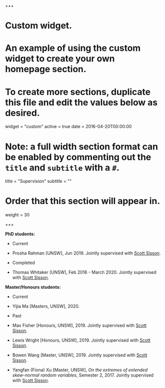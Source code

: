 +++
# Custom widget.
# An example of using the custom widget to create your own homepage section.
# To create more sections, duplicate this file and edit the values below as desired.
widget = "custom"
active = true
date = 2016-04-20T00:00:00

# Note: a full width section format can be enabled by commenting out the `title` and `subtitle` with a `#`.
title = "Supervision"
subtitle = ""

# Order that this section will appear in.
weight = 30

+++

**PhD students:**

- Current

 - Prosha Rahman [UNSW], Jun 2019. Jointly supervised with [Scott Sisson](https://web.maths.unsw.edu.au/~scott/).

- Completed

 - Thomas Whitaker [UNSW], Feb 2016 - March 2020. Jointly supervised with [Scott Sisson](https://web.maths.unsw.edu.au/~scott/).

**Master/Honours students:**

- Current

 - Yijia Ma [Masters, UNSW], 2020. 


- Past

 - Max Fisher [Honours, UNSW], 2019. Jointly supervised with [Scott Sisson](https://web.maths.unsw.edu.au/~scott/).
 - Lewis Wright [Honours, UNSW], 2019. Jointly supervised with [Scott Sisson](https://web.maths.unsw.edu.au/~scott/).
 - Bowen Wang [Master, UNSW], 2019. Jointly supervised with [Scott Sisson](https://web.maths.unsw.edu.au/~scott/).
 - Yangfan (Fiona) Xu [Master, UNSW], *On the extremes of extended skew-normal random variables*, Semester 2, 2017. Jointly supervised with [Scott Sisson](https://web.maths.unsw.edu.au/~scott/).
